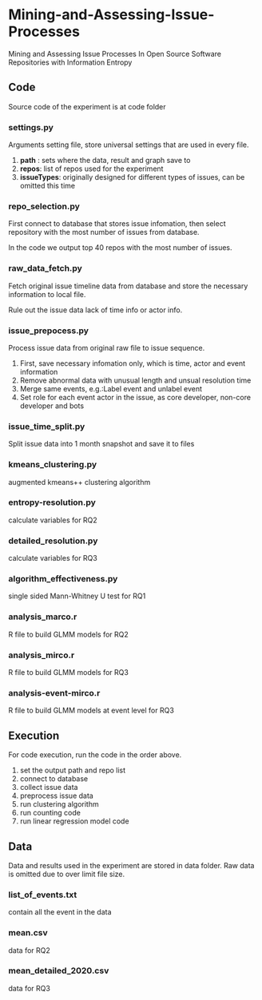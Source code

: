 # Mining-and-Assessing-Issue-Processes
Mining and Assessing Issue Processes In Open Source Software Repositories with Information Entropy

## Code
Source code of the experiment is at code folder
### settings.py
Arguments setting file, store universal settings that are used in every file.
1. **path** : sets where the data, result and graph save to
2. **repos**: list of repos used for the experiment
3. **issueTypes**: originally designed for different types of issues, can be omitted this time
   
### repo_selection.py
First connect to database that stores issue infomation, then select repository with the most number of issues from database.

In the code we output top 40 repos with the most number of issues.

### raw_data_fetch.py
Fetch original issue timeline data from database and store the necessary information to local file.

Rule out the issue data lack of time info or actor info.

### issue_prepocess.py
Process issue data from original raw file to issue sequence.
1. First, save necessary infomation only, which is time, actor and event information
2. Remove abnormal data with unusual length and unsual resolution time
3. Merge same events, e.g.:Label event and unlabel event
4. Set role for each event actor in the issue, as core developer, non-core developer and bots

### issue_time_split.py
Split issue data into 1 month snapshot and save it to files

### kmeans_clustering.py
augmented kmeans++ clustering algorithm

### entropy-resolution.py
calculate variables for RQ2

### detailed_resolution.py
calculate variables for RQ3

### algorithm_effectiveness.py
single sided Mann-Whitney U test for RQ1

### analysis_marco.r
R file to build GLMM models for RQ2

### analysis_mirco.r
R file to build GLMM models for RQ3

### analysis-event-mirco.r
R file to build GLMM models at event level for RQ3

## Execution
For code execution, run the code in the order above.
1. set the output path and repo list
2. connect to database
3. collect issue data
4. preprocess issue data
5. run clustering algorithm
6. run counting code
7. run linear regression model code
   
## Data
Data and results used in the experiment are stored in data folder. Raw data is omitted due to over limit file size. 
### list_of_events.txt
contain all the event in the data
### mean.csv
data for RQ2
### mean_detailed_2020.csv
data for RQ3
